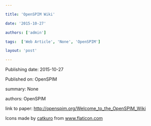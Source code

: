 ---
title: 'OpenSPIM Wiki'
date: '2015-10-27'
authors: ['admin']
tags:  ['Web Article', 'None', 'OpenSPIM']
layout: 'post'
---
Publishing date: 2015-10-27

Published on: OpenSPIM

summary: None

authors: OpenSPIM

link to paper: http://openspim.org/Welcome_to_the_OpenSPIM_Wiki

Icons made by <a href="https://www.flaticon.com/free-icon/bookshelves_3576884" title="catkuro">catkuro</a> from <a href="https://www.flaticon.com/" title="Flaticon"> www.flaticon.com</a>